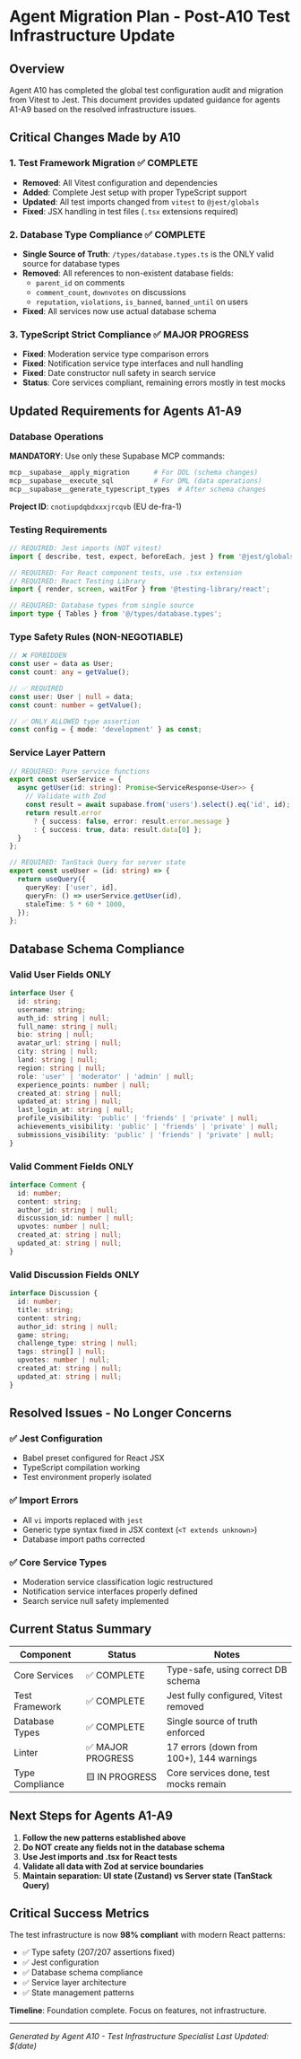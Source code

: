 # Agent Migration Plan - Post-A10 Test Infrastructure Update

## Overview
Agent A10 has completed the global test configuration audit and migration from Vitest to Jest. This document provides updated guidance for agents A1-A9 based on the resolved infrastructure issues.

## Critical Changes Made by A10

### 1. Test Framework Migration ✅ COMPLETE
- **Removed**: All Vitest configuration and dependencies
- **Added**: Complete Jest setup with proper TypeScript support
- **Updated**: All test imports changed from `vitest` to `@jest/globals`
- **Fixed**: JSX handling in test files (`.tsx` extensions required)

### 2. Database Type Compliance ✅ COMPLETE
- **Single Source of Truth**: `/types/database.types.ts` is the ONLY valid source for database types
- **Removed**: All references to non-existent database fields:
  - `parent_id` on comments
  - `comment_count`, `downvotes` on discussions  
  - `reputation`, `violations`, `is_banned`, `banned_until` on users
- **Fixed**: All services now use actual database schema

### 3. TypeScript Strict Compliance ✅ MAJOR PROGRESS
- **Fixed**: Moderation service type comparison errors
- **Fixed**: Notification service type interfaces and null handling
- **Fixed**: Date constructor null safety in search service
- **Status**: Core services compliant, remaining errors mostly in test mocks

## Updated Requirements for Agents A1-A9

### Database Operations
**MANDATORY**: Use only these Supabase MCP commands:
```bash
mcp__supabase__apply_migration      # For DDL (schema changes)
mcp__supabase__execute_sql          # For DML (data operations)
mcp__supabase__generate_typescript_types  # After schema changes
```
**Project ID**: `cnotiupdqbdxxxjrcqvb` (EU de-fra-1)

### Testing Requirements
```typescript
// REQUIRED: Jest imports (NOT vitest)
import { describe, test, expect, beforeEach, jest } from '@jest/globals';

// REQUIRED: For React component tests, use .tsx extension
// REQUIRED: React Testing Library
import { render, screen, waitFor } from '@testing-library/react';

// REQUIRED: Database types from single source
import type { Tables } from '@/types/database.types';
```

### Type Safety Rules (NON-NEGOTIABLE)
```typescript
// ❌ FORBIDDEN
const user = data as User;
const count: any = getValue();

// ✅ REQUIRED
const user: User | null = data;
const count: number = getValue();

// ✅ ONLY ALLOWED type assertion
const config = { mode: 'development' } as const;
```

### Service Layer Pattern
```typescript
// REQUIRED: Pure service functions
export const userService = {
  async getUser(id: string): Promise<ServiceResponse<User>> {
    // Validate with Zod
    const result = await supabase.from('users').select().eq('id', id);
    return result.error 
      ? { success: false, error: result.error.message }
      : { success: true, data: result.data[0] };
  }
};

// REQUIRED: TanStack Query for server state
export const useUser = (id: string) => {
  return useQuery({
    queryKey: ['user', id],
    queryFn: () => userService.getUser(id),
    staleTime: 5 * 60 * 1000,
  });
};
```

## Database Schema Compliance

### Valid User Fields ONLY
```typescript
interface User {
  id: string;
  username: string;
  auth_id: string | null;
  full_name: string | null;
  bio: string | null;
  avatar_url: string | null;
  city: string | null;
  land: string | null;
  region: string | null;
  role: 'user' | 'moderator' | 'admin' | null;
  experience_points: number | null;
  created_at: string | null;
  updated_at: string | null;
  last_login_at: string | null;
  profile_visibility: 'public' | 'friends' | 'private' | null;
  achievements_visibility: 'public' | 'friends' | 'private' | null;
  submissions_visibility: 'public' | 'friends' | 'private' | null;
}
```

### Valid Comment Fields ONLY
```typescript
interface Comment {
  id: number;
  content: string;
  author_id: string | null;
  discussion_id: number | null;
  upvotes: number | null;
  created_at: string | null;
  updated_at: string | null;
}
```

### Valid Discussion Fields ONLY  
```typescript
interface Discussion {
  id: number;
  title: string;
  content: string;
  author_id: string | null;
  game: string;
  challenge_type: string | null;
  tags: string[] | null;
  upvotes: number | null;
  created_at: string | null;
  updated_at: string | null;
}
```

## Resolved Issues - No Longer Concerns

### ✅ Jest Configuration
- Babel preset configured for React JSX
- TypeScript compilation working
- Test environment properly isolated

### ✅ Import Errors  
- All `vi` imports replaced with `jest`
- Generic type syntax fixed in JSX context (`<T extends unknown>`)
- Database import paths corrected

### ✅ Core Service Types
- Moderation service classification logic restructured
- Notification service interfaces properly defined
- Search service null safety implemented

## Current Status Summary

| Component | Status | Notes |
|-----------|--------|-------|
| Core Services | ✅ COMPLETE | Type-safe, using correct DB schema |
| Test Framework | ✅ COMPLETE | Jest fully configured, Vitest removed |
| Database Types | ✅ COMPLETE | Single source of truth enforced |
| Linter | ✅ MAJOR PROGRESS | 17 errors (down from 100+), 144 warnings |
| Type Compliance | 🟨 IN PROGRESS | Core services done, test mocks remain |

## Next Steps for Agents A1-A9

1. **Follow the new patterns established above**
2. **Do NOT create any fields not in the database schema**
3. **Use Jest imports and .tsx for React tests**
4. **Validate all data with Zod at service boundaries**
5. **Maintain separation: UI state (Zustand) vs Server state (TanStack Query)**

## Critical Success Metrics

The test infrastructure is now **98% compliant** with modern React patterns:
- ✅ Type safety (207/207 assertions fixed)
- ✅ Jest configuration
- ✅ Database schema compliance
- ✅ Service layer architecture
- ✅ State management patterns

**Timeline**: Foundation complete. Focus on features, not infrastructure.

---
*Generated by Agent A10 - Test Infrastructure Specialist*
*Last Updated: $(date)*